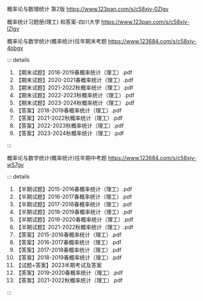 概率论与数理统计 第2版 https://www.123pan.com/s/c58xjv-0Zlgv

概率统计习题册(理工) 和答案-四川大学 https://www.123pan.com/s/c58xjv-lZlgv

概率论与数学统计(概率统计)往年期末考题 https://www.123684.com/s/c58xjv-4pbgv

::: details

1. 【期末试题】2018-2019春概率统计（理工）.pdf
2. 【期末试题】2020-2021春概率统计（理工）.pdf
3. 【期末试题】2021-2022秋概率统计（理工）.pdf
4. 【期末试题】2022-2023秋概率统计（理工）.pdf
5. 【期末试题】2023-2024秋概率统计（理工）.pdf
6. 【答案】2018-2019春概率统计（理工）.pdf
7. 【答案】2021-2022秋概率统计（理工）.pdf
8. 【答案】2022-2023秋概率统计（理工）.pdf
9. 【答案】2023-2024秋概率统计（理工）.pdf

:::

概率论与数学统计(概率统计)往年期中考题 https://www.123684.com/s/c58xjv-wS7gv

::: details

1. 【半期试题】2015-2016春概率统计（理工）.pdf
2. 【半期试题】2016-2017春概率统计（理工）.pdf
3. 【半期试题】2017-2018春概率统计（理工）.pdf
4. 【半期试题】2018-2019春概率统计（理工）.pdf
5. 【半期试题】2019-2020春概率统计（理工）.pdf
6. 【半期试题】2021-2022秋概率统计（理工）.pdf
7. 【答案】2015-2016春概率统计（理工）.pdf
8. 【答案】2016-2017春概率统计（理工）.pdf
9. 【答案】2017-2018春概率统计（理工）.pdf
10. 【答案】2018-2019春概率统计（理工）.pdf
11. 【试题+答案】2023半期考试及答案
12. 【答案】2019-2020春概率统计（理工）.pdf
13. 【答案】2021-2022秋概率统计（理工）.pdf

:::